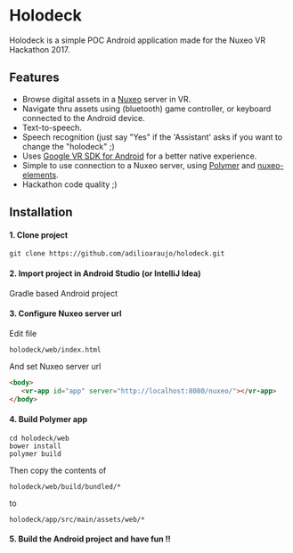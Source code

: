 # Holodeck

Holodeck is a simple POC Android application made for the Nuxeo VR Hackathon 2017.

## Features
- Browse digital assets in a [Nuxeo](https://www.nuxeo.com/) server in VR.
- Navigate thru assets using (bluetooth) game controller, or keyboard connected to the Android device.
- Text-to-speech.
- Speech recognition (just say "Yes" if the 'Assistant' asks if you want to change the "holodeck" ;)
- Uses [Google VR SDK for Android](https://developers.google.com/vr/android/) for a better native experience. 
- Simple to use connection to a Nuxeo server, using [Polymer](https://www.polymer-project.org) and [nuxeo-elements](https://github.com/nuxeo/nuxeo-elements).
- Hackathon code quality ;)

## Installation

#### 1. Clone project
```
git clone https://github.com/adilioaraujo/holodeck.git
```

#### 2. Import project in Android Studio (or IntelliJ Idea)
Gradle based Android project

#### 3. Configure Nuxeo server url

Edit file
```
holodeck/web/index.html
```
And set Nuxeo server url
```html
<body>
   <vr-app id="app" server="http://localhost:8080/nuxeo/"></vr-app>
</body>

```

#### 4. Build Polymer app
```
cd holodeck/web
bower install
polymer build
```
Then copy the contents of
```
holodeck/web/build/bundled/*
```
to
```
holodeck/app/src/main/assets/web/*
```

#### 5. Build the Android project and have fun !!
